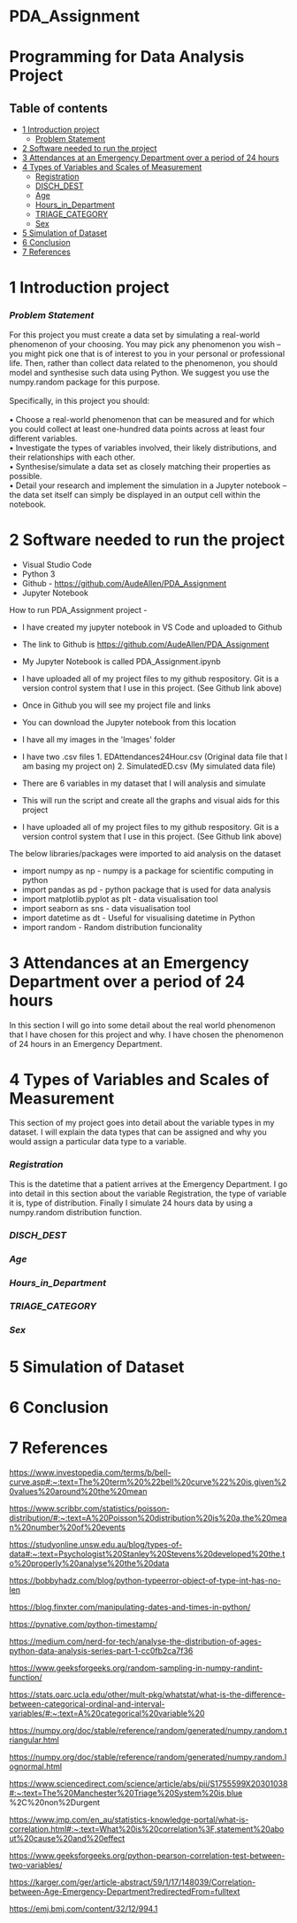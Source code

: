 # PDA_Assignment

# Programming for Data Analysis Project

## Table of contents
* [1 Introduction project](#1-introduction-project)
    * [Problem Statement](#problem-statement)
* [2 Software needed to run the project](#2-software-needed-to-run-the-project)	
* [3 Attendances at an Emergency Department over a period of 24 hours](#3-attendances-at-an-Emergency-Department-over-a-period-of-24-hours)	
* [4 Types of Variables and Scales of Measurement](#4-types-of-variables-and-scales-of-measurement)
    * [Registration](#registration)
    * [DISCH_DEST](#dISCH_dEST)
    * [Age](#age)
    * [Hours_in_Department](#hours_in_department)
    * [TRIAGE_CATEGORY](#tRIAGE_cATEGORY)
    * [Sex](#sex)
* [5 Simulation of Dataset](#6-simulation-of-dataset)       
* [6 Conclusion](#6-conclusion)             
* [7 References](#7-references)   


1 Introduction project
======
### ***Problem Statement***

For this project you must create a data set by simulating a real-world phenomenon of
your choosing. You may pick any phenomenon you wish – you might pick one that is
of interest to you in your personal or professional life. Then, rather than collect data
related to the phenomenon, you should model and synthesise such data using Python.
We suggest you use the numpy.random package for this purpose.<br><br>
Specifically, in this project you should:<br><br>
    • Choose a real-world phenomenon that can be measured and for which you could
    collect at least one-hundred data points across at least four different variables.<br>
    • Investigate the types of variables involved, their likely distributions, and their
    relationships with each other.<br>
    • Synthesise/simulate a data set as closely matching their properties as possible.<br>
    • Detail your research and implement the simulation in a Jupyter notebook – the
    data set itself can simply be displayed in an output cell within the notebook.<br>



2 Software needed to run the project 
======

-	Visual Studio Code
-	Python 3
-	Github - https://github.com/AudeAllen/PDA_Assignment
-   Jupyter Notebook

How to run PDA_Assignment project - 
- I have created my jupyter notebook in VS Code and uploaded to Github
- The link to Github is https://github.com/AudeAllen/PDA_Assignment
- My Jupyter Notebook is called PDA_Assignment.ipynb
- I have uploaded all of my project files to my github respository.  Git is a version control system that I use in this project. (See Github link above)
- Once in Github you will see my project file and links
- You can download the Jupyter notebook from this location
- I have all my images in the 'Images' folder
- I have two .csv files 1. EDAttendances24Hour.csv (Original data file that I am basing my project on) 2. SimulatedED.csv (My simulated data file)
- There are 6 variables in my dataset that I will analysis and simulate


- This will run the script and create all the graphs and visual aids for this project
- I have uploaded all of my project files to my github respository.  Git is a version control system that I use in this project. (See Github link above)


The below libraries/packages were imported to aid analysis on the dataset
- import numpy as np - numpy is a package for scientific computing in python  
- import pandas as pd - python package that is used for data analysis
- import matplotlib.pyplot as plt - data visualisation tool 
- import seaborn as sns - data visualisation tool
- import datetime as dt - Useful for visualising datetime in Python
- import random - Random distribution funcionality


3 Attendances at an Emergency Department over a period of 24 hours 
======
In this section I will go into some detail about the real world phenomenon that I have chosen for this project and why. I have chosen the phenomenon of 24 hours in an Emergency Department. 


4 Types of Variables and Scales of Measurement
======

This section of my project goes into detail about the variable types in my dataset. I will explain the data types that can be assigned and why you would assign a particular data type to a variable.


### ***Registration***

This is the datetime that a patient arrives at the Emergency Department. I go into detail in this section about the variable Registration, the type of variable it is, type of distribution. Finally I simulate 24 hours data by using a numpy.random distribution function.

### ***DISCH_DEST***

### ***Age***

### ***Hours_in_Department***

### ***TRIAGE_CATEGORY***

### ***Sex***


5 Simulation of Dataset
======

6 Conclusion
======


7 References
======

https://www.investopedia.com/terms/b/bell-curve.asp#:~:text=The%20term%20%22bell%20curve%22%20is,given%20values%20around%20the%20mean

https://www.scribbr.com/statistics/poisson-distribution/#:~:text=A%20Poisson%20distribution%20is%20a,the%20mean%20number%20of%20events

https://studyonline.unsw.edu.au/blog/types-of-data#:~:text=Psychologist%20Stanley%20Stevens%20developed%20the,to%20properly%20analyse%20the%20data

https://bobbyhadz.com/blog/python-typeerror-object-of-type-int-has-no-len

https://blog.finxter.com/manipulating-dates-and-times-in-python/

https://pynative.com/python-timestamp/

https://medium.com/nerd-for-tech/analyse-the-distribution-of-ages-python-data-analysis-series-part-1-cc0fb2ca7f36

https://www.geeksforgeeks.org/random-sampling-in-numpy-randint-function/

https://stats.oarc.ucla.edu/other/mult-pkg/whatstat/what-is-the-difference-between-categorical-ordinal-and-interval-variables/#:~:text=A%20categorical%20variable%20

https://numpy.org/doc/stable/reference/random/generated/numpy.random.triangular.html

https://numpy.org/doc/stable/reference/random/generated/numpy.random.lognormal.html

https://www.sciencedirect.com/science/article/abs/pii/S1755599X20301038#:~:text=The%20Manchester%20Triage%20System%20is,blue %2C%20non%2Durgent

https://www.jmp.com/en_au/statistics-knowledge-portal/what-is-correlation.html#:~:text=What%20is%20correlation%3F,statement%20about%20cause%20and%20effect

https://www.geeksforgeeks.org/python-pearson-correlation-test-between-two-variables/

https://karger.com/ger/article-abstract/59/1/17/148039/Correlation-between-Age-Emergency-Department?redirectedFrom=fulltext

https://emj.bmj.com/content/32/12/994.1


